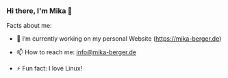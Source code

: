 ### Hi there, I'm Mika 👋

<!--
**mika-berger/mika-berger** is a ✨ _special_ ✨ repository because its `README.md` (this file) appears on your GitHub profile.
-->

Facts about me:

- 🔭 I’m currently working on my personal Website (https://mika-berger.de)

- 📫 How to reach me: info@mika-berger.de

- ⚡ Fun fact: I love Linux!

